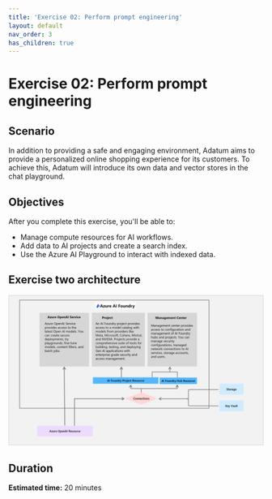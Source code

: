 ```yaml
---
title: 'Exercise 02: Perform prompt engineering'
layout: default
nav_order: 3
has_children: true
---
```


# Exercise 02: Perform prompt engineering

## Scenario

In addition to providing a safe and engaging environment, Adatum aims to provide a personalized online shopping experience for its customers. To achieve this, Adatum will introduce its own data and vector stores in the chat playground.

## Objectives

After you complete this exercise, you'll be able to:

 - Manage compute resources for AI workflows.
 - Add data to AI projects and create a search index.
 - Use the Azure AI Playground to interact with indexed data.

## Exercise two architecture

![AAIPEx2.png](../media/AAIPEx2.png)

## Duration

**Estimated time:** 20 minutes
